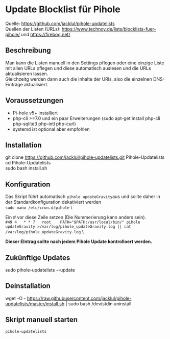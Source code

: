 # Update Blocklist für Pihole
Quelle: https://github.com/jacklul/pihole-updatelists \
Quellen der Listen (URLs): https://www.technoy.de/lists/blocklists-fuer-pihole/ und https://firebog.net/ 
## Beschreibung
Man kann die Listen manuell in den Settings pflegen oder eine einzige Liste mit allen URLs pflegen und diese automatisch auslesen und die URLs aktualisieren lassen.\
Gleichzeitg werden dann auch die Inhalte der URls, also die einzelnen DNS-Einträge aktualisiert.
## Voraussetzungen
* Pi-hole v5+ installiert
* php-cli >=7.0 und ein paar Erweiterungen (sudo apt-get install php-cli php-sqlite3 php-intl php-curl)
* systemd ist optional aber empfohlen
## Installation
git clone https://github.com/jacklul/pihole-updatelists.git Pihole-Updatelists \
cd Pihole-Updatelists \
sudo bash install.sh
## Konfiguration
Das Skript führt automatisch `pihole updateGravity`aus und sollte daher in der Standardkonfiguration dekativiert werden \
`sudo nano /etc/cron.d/pihole` \

Ein # vor diese Zeile setzen (Die Nummerierung kann anders sein). \
`#49 4   * * 7   root    PATH="$PATH:/usr/local/bin/" pihole updateGravity >/var/log/pihole_updateGravity.log || cat /var/log/pihole_updateGravity.log` \

**Dieser EIntrag sollte nach jedem Pihole Update kontrolloert werden.**

## Zukünftige Updates
sudo pihole-updatelists --update

## Deinstallation
wget -O - https://raw.githubusercontent.com/jacklul/pihole-updatelists/master/install.sh | sudo bash /dev/stdin uninstall

## Skript manuell starten
`pihole-updatelists`
